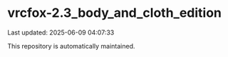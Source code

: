 # vrcfox-2.3_body_and_cloth_edition

Last updated: 2025-06-09 04:07:33

This repository is automatically maintained.
